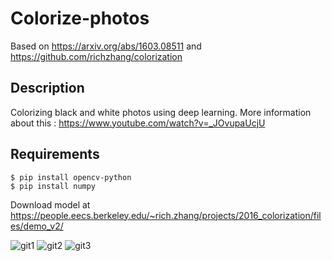 # Colorize-photos
Based on https://arxiv.org/abs/1603.08511 and https://github.com/richzhang/colorization
## Description
Colorizing black and white photos using deep learning. More information about this : https://www.youtube.com/watch?v=_JOvupaUcjU

## Requirements
```
$ pip install opencv-python
$ pip install numpy
```
Download model at https://people.eecs.berkeley.edu/~rich.zhang/projects/2016_colorization/files/demo_v2/

![git1](https://github.com/MiladMirj/Colorize-photos/assets/131509932/9fe58053-8024-4417-ac41-3410e47f0c60)
![git2](https://github.com/MiladMirj/Colorize-photos/assets/131509932/563011fc-71ab-4074-b0ee-c02e570a6f14)
![git3](https://github.com/MiladMirj/Colorize-photos/assets/131509932/efcf44f1-f844-4e5c-a598-f09ef2e8a5c9)
